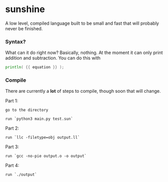 # sunshine
A low level, compiled language built to be small and fast that will probably never be finished.

### Syntax?
What can it do right now?
Basically, nothing. At the moment it can only print addition and subtraction. You can do this with
```go
println( {{ equation }} );
```

### Compile
There are currently a __lot__ of steps to compile, though soon that will change.

Part 1:

    go to the directory
    
    run `python3 main.py test.sun`
    
Part 2:

    run `llc -filetype=obj output.ll`
    
Part 3:

    run `gcc -no-pie output.o -o output`
    
Part 4:

    run `./output`
